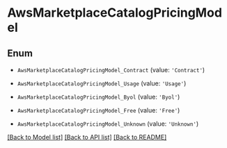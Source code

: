 # AwsMarketplaceCatalogPricingModel


## Enum

* `AwsMarketplaceCatalogPricingModel_Contract` (value: `'Contract'`)

* `AwsMarketplaceCatalogPricingModel_Usage` (value: `'Usage'`)

* `AwsMarketplaceCatalogPricingModel_Byol` (value: `'Byol'`)

* `AwsMarketplaceCatalogPricingModel_Free` (value: `'Free'`)

* `AwsMarketplaceCatalogPricingModel_Unknown` (value: `'Unknown'`)

[[Back to Model list]](../README.md#documentation-for-models) [[Back to API list]](../README.md#documentation-for-api-endpoints) [[Back to README]](../README.md)


